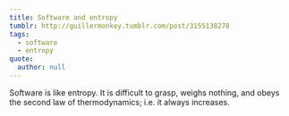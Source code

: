 ```yaml
---
title: Software and entropy
tumblr: http://guillermonkey.tumblr.com/post/3155138278
tags:
  - software
  - entropy
quote:
  author: null
---
```


Software is like entropy. It is difficult to grasp, weighs nothing, and obeys the second law of thermodynamics; i.e. it always increases.
